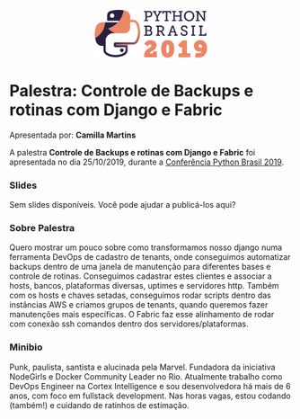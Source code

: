 <p align="center"><img src="../../logo_python_brasil_2019-01.svg" width="200"></p>

# Palestra: Controle de Backups e rotinas com Django e Fabric
Apresentada por: **Camilla Martins**


A palestra **Controle de Backups e rotinas com Django e Fabric** foi apresentada no dia 25/10/2019, durante a [Conferência Python Brasil 2019](http://2019.pythonbrasil.org.br).



### Slides

Sem slides disponíveis. Você pode ajudar a publicá-los aqui?



### Sobre Palestra
Quero mostrar um pouco sobre como transformamos nosso django numa ferramenta DevOps de cadastro de tenants, onde conseguimos automatizar backups dentro de uma janela de manutenção para diferentes bases e controle de rotinas. Conseguimos cadastrar estes clientes e associar a hosts, bancos, plataformas diversas, uptimes e servidores http. Também com os hosts e chaves setadas, conseguimos rodar scripts dentro das instâncias AWS e criamos grupos de tenants, quando queremos fazer manutenções mais específicas. O Fabric faz esse alinhamento de rodar com conexão ssh comandos dentro dos servidores/plataformas.



### Minibio
Punk, paulista, santista e alucinada pela Marvel. Fundadora da iniciativa NodeGirls e Docker Community Leader no Rio. Atualmente trabalho como DevOps Engineer na Cortex Intelligence e sou desenvolvedora há mais de 6 anos, com foco em fullstack development. Nas horas vagas, estou codando (também!) e cuidando de ratinhos de estimação.


